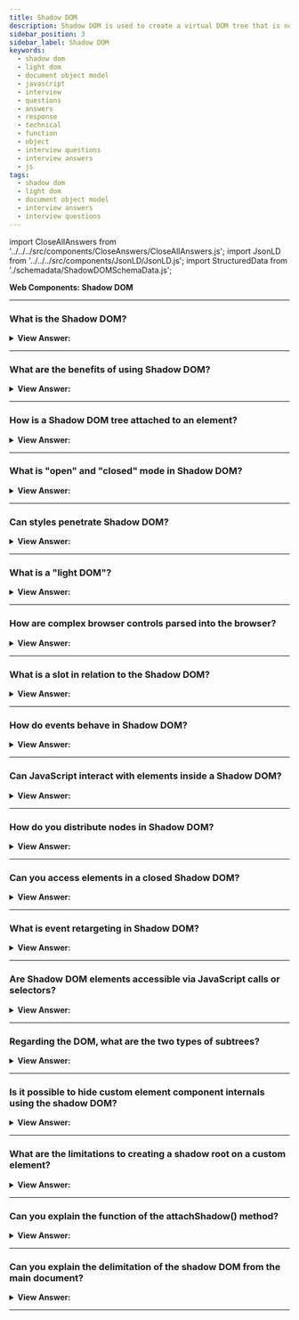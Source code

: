 ```yaml
---
title: Shadow DOM
description: Shadow DOM is used to create a virtual DOM tree that is not connected to the real DOM tree. Encapsulation gets provided via the Shadow DOM.
sidebar_position: 3
sidebar_label: Shadow DOM
keywords:
  - shadow dom
  - light dom
  - document object model
  - javascript
  - interview
  - questions
  - answers
  - response
  - technical
  - function
  - object
  - interview questions
  - interview answers
  - js
tags:
  - shadow dom
  - light dom
  - document object model
  - interview answers
  - interview questions
---
```


import CloseAllAnswers from '../../../src/components/CloseAnswers/CloseAllAnswers.js';
import JsonLD from '../../../src/components/JsonLD/JsonLD.js';
import StructuredData from './schemadata/ShadowDOMSchemaData.js';

<JsonLD data={StructuredData} />

<head>
  <title>Shadow DOM | JavaScript Frontend Phone Interview Questions</title>
</head>

**Web Components: Shadow DOM**

<CloseAllAnswers />

---

### What is the Shadow DOM?

<details>
  <summary><strong>View Answer:</strong></summary>
  <div>
  <div><strong>Interview Response:</strong> It's a web standard providing encapsulation for HTML, style, and JavaScript in the DOM. It keeps component internals hidden, separate from the main document tree.
    </div><br/>
  <div><strong>Technical Response:</strong> The Shadow DOM is a method of isolating specific parts of the DOM tree. The DOM tree is a tree-like structure that includes the HTML, CSS, and JavaScript of a web page. This isolation helps developers create components that can be reused on multiple web pages without impacting other parts of the page. Additionally, Shadow DOM has several other advantages, including improved performance and security.
    </div>
  </div>
</details>

---

### What are the benefits of using Shadow DOM?

<details>
  <summary><strong>View Answer:</strong></summary>
  <div>
  <div><strong>Interview Response:</strong> Shadow DOM ensures encapsulation, which promotes reusability, reduces code conflicts, and protects internal component logic from external manipulation.
    </div>
  </div>
</details>

---

### How is a Shadow DOM tree attached to an element?

<details>
  <summary><strong>View Answer:</strong></summary>
  <div>
  <div><strong>Interview Response:</strong> A Shadow DOM tree is attached to an element using the `attachShadow()` method on that element. This creates a shadow root to which you can append content.
    </div>
  </div>
</details>

---

### What is "open" and "closed" mode in Shadow DOM?

<details>
  <summary><strong>View Answer:</strong></summary>
  <div>
  <div><strong>Interview Response:</strong> In Shadow DOM, "open" mode allows access to the shadow root via the `element.shadowRoot` property. In "closed" mode, this property returns null, preventing access to the shadow root from outside scripts.
    </div><br />
  <div><strong className="codeExample">Code Example:</strong><br /><br />

  <div></div>

Here's an example to demonstrate the difference between "open" and "closed" Shadow DOM:

```javascript
// Open mode
let openElem = document.createElement('div');
let openShadow = openElem.attachShadow({mode: 'open'});
console.log(openElem.shadowRoot); // Logs the Shadow root

// Closed mode
let closedElem = document.createElement('div');
let closedShadow = closedElem.attachShadow({mode: 'closed'});
console.log(closedElem.shadowRoot); // Logs null
```

In the above example, `openElem.shadowRoot` gives us the shadow root because it's in "open" mode, but `closedElem.shadowRoot` returns null because it's in "closed" mode.

  </div>
  </div>
</details>

---

### Can styles penetrate Shadow DOM?

<details>
  <summary><strong>View Answer:</strong></summary>
  <div>
  <div><strong>Interview Response:</strong> No, styles from the main document do not penetrate into the Shadow DOM, ensuring style encapsulation. However, CSS custom properties (variables) can be used to style Shadow DOM from the main document.
  </div><br />
  <div><strong className="codeExample">Code Example:</strong><br /><br />

  <div></div>

Let's consider a custom element with Shadow DOM:

HTML:

```html
<my-element></my-element>
```

JavaScript:

```javascript
class MyElement extends HTMLElement {
  constructor() {
    super();
    this.attachShadow({mode: 'open'}).innerHTML = `
      <style>
        p {
          color: var(--color, black);
        }
      </style>
      <p>Hello!</p>
    `;
  }
}
customElements.define('my-element', MyElement);
```

CSS:

```css
my-element {
  --color: red;
}
```

Here, `my-element` contains a Shadow DOM with a `p` tag. Although styles from the main document don't penetrate the Shadow DOM, CSS custom properties can. The CSS variable `--color` is defined in the main document and used in the Shadow DOM, turning the text red.

  </div>
  </div>
</details>

---

### What is a "light DOM"?

<details>
  <summary><strong>View Answer:</strong></summary>
  <div>
  <div><strong>Interview Response:</strong> The "Light DOM" is the regular, non-encapsulated DOM created by users of a web component. It's the content that's provided between the opening and closing tags of a custom element.</div><br />
  <div><strong className="codeExample">Code Example:</strong><br /><br />

  <div></div>

Here's an example showing a custom element with light DOM content:

HTML:

```html
<my-element>
  <p>This is light DOM content!</p>
</my-element>
```

JavaScript:

```javascript
class MyElement extends HTMLElement {
  constructor() {
    super();
    let shadow = this.attachShadow({mode: 'open'});
    let slot = document.createElement('slot');
    shadow.appendChild(slot); // slot element is a placeholder for light DOM content
  }
}

customElements.define('my-element', MyElement);
```

In this example, the paragraph (`<p>This is light DOM content!</p>`) is the light DOM content for `my-element`. The 'slot' element is used in the Shadow DOM to designate a place for this light DOM content.

  </div>
  </div>
</details>

---

### How are complex browser controls parsed into the browser?

<details>
  <summary><strong>View Answer:</strong></summary>
  <div>
  <div><strong>Interview Response:</strong> Browser controls like text fields or video players are parsed into the browser using Shadow DOM, preserving user interface functionality and styles. Internally, the browser draws or parses them using DOM/CSS. Usually, that DOM structure gets hidden from us, but we may view it in developer tools. In Chrome, for example, we must enable the "Show user agent shadow DOM" option in Dev Tools.<br /><br />
  <img src="/img/browser-controls.png"/>
    </div>
  </div>
</details>

---

### What is a slot in relation to the Shadow DOM?

<details>
  <summary><strong>View Answer:</strong></summary>
  <div>
  <div><strong>Interview Response:</strong> A "slot" is an HTML element used in the Shadow DOM to designate a placeholder for Light DOM content. It allows component users to compose their own markup that will be rendered in the Shadow DOM.</div><br />
  <div><strong className="codeExample">Code Example:</strong><br /><br />

  <div></div>

Here's an example showing a custom element with a slot in its Shadow DOM:

HTML:

```html
<my-element>
  <p>This is light DOM content!</p>
</my-element>
```

JavaScript:

```javascript
class MyElement extends HTMLElement {
  constructor() {
    super();
    let shadow = this.attachShadow({mode: 'open'});
    let slot = document.createElement('slot');
    shadow.appendChild(slot); // slot element is a placeholder for light DOM content
  }
}

customElements.define('my-element', MyElement);
```

In this example, the 'slot' element in the Shadow DOM of `my-element` serves as a placeholder for the Light DOM content (`<p>This is light DOM content!</p>`). When `my-element` is rendered, the slot is replaced by the Light DOM content.

  </div>
  </div>
</details>

---

### How do events behave in Shadow DOM?

<details>
  <summary><strong>View Answer:</strong></summary>
  <div>
  <div><strong>Interview Response:</strong> Events originating inside a Shadow DOM (bubble up) to the main document, but the `target` property of the event is retargeted to the host element, due to event retargeting, preserving the Shadow DOM's encapsulation.</div><br />
  <div><strong className="codeExample">Code Example:</strong><br /><br />

  <div></div>

Here's an example showing how events behave in a Shadow DOM:

HTML:

```html
<my-button></my-button>
```

JavaScript:

```javascript
class MyButton extends HTMLElement {
  constructor() {
    super();
    this.attachShadow({mode: 'open'}).innerHTML = `<button>Click me</button>`;
  }

  connectedCallback() {
    this.shadowRoot.querySelector('button').addEventListener('click', () => {
      console.log('Button clicked inside Shadow DOM');
    });
  }
}
customElements.define('my-button', MyButton);

document.querySelector('my-button').addEventListener('click', (event) => {
  console.log('Event received in light DOM, target:', event.target);
});
```

When the button inside `my-button`'s Shadow DOM is clicked, it logs 'Button clicked inside Shadow DOM'. The same click event propagates to the main document, triggering the 'click' event listener on `my-button`, but the event target is retargeted to `my-button`.

  </div>
  </div>
</details>

---

### Can JavaScript interact with elements inside a Shadow DOM?

<details>
  <summary><strong>View Answer:</strong></summary>
  <div>
  <div><strong>Interview Response:</strong> Yes, JavaScript can interact with elements inside a Shadow DOM. You can access the Shadow DOM via the `.shadowRoot` property of the host element and then manipulate its content.</div><br />
  <div><strong className="codeExample">Code Example:</strong><br /><br />

  <div></div>

Here's a JavaScript code example of interacting with elements inside a Shadow DOM:

```javascript
// Assume a custom element with an attached shadow root
let customElement = document.querySelector('my-element');

let shadowRoot = customElement.shadowRoot; // Access the shadow root

let shadowElement = shadowRoot.querySelector('.shadow-class'); // Access an element in the shadow DOM

shadowElement.textContent = 'New Text'; // Change the content of the element
```

This code assumes there's a custom element `<my-element>` in the document with an attached Shadow DOM, and inside the Shadow DOM, there's an element with the class `shadow-class`. The script accesses the Shadow DOM, finds the element, and changes its text content.

  </div>
  </div>
</details>

---

### How do you distribute nodes in Shadow DOM?

<details>
  <summary><strong>View Answer:</strong></summary>
  <div>
  <div><strong>Interview Response:</strong> Nodes in Shadow DOM are distributed using the `&#60;slot&#62;` element. Light DOM content intended for a particular slot can be directed there using the `slot` attribute, matching the `name` attribute of the desired `&#60;slot&#62;`.
  </div><br />
  </div>
</details>

---

### Can you access elements in a closed Shadow DOM?

<details>
  <summary><strong>View Answer:</strong></summary>
  <div>
  <div><strong>Interview Response:</strong> No, elements in a closed Shadow DOM cannot be accessed from outside the Shadow DOM using JavaScript. The `shadowRoot` property of the host element returns null when the Shadow DOM is closed.
  </div><br />
  </div>
</details>

---

### What is event retargeting in Shadow DOM?

<details>
  <summary><strong>View Answer:</strong></summary>
  <div>
  <div><strong>Interview Response:</strong> Event retargeting in Shadow DOM is a process that changes the `target` property of an event to point to the Shadow DOM's host element when the event bubbles out of the Shadow DOM, preserving encapsulation.
  </div><br />
  <div><strong className="codeExample">Code Example:</strong><br /><br />

  <div></div>

Here's an example illustrating event retargeting in Shadow DOM:

HTML:

```html
<my-element>
  <button>Click me</button>
</my-element>
```

JavaScript:

```javascript
class MyElement extends HTMLElement {
  constructor() {
    super();
    this.attachShadow({ mode: 'open' }).innerHTML = `
      <button>Button inside Shadow DOM</button>
    `;
  }
}

customElements.define('my-element', MyElement);

document.querySelector('my-element').addEventListener('click', (event) => {
  console.log('Event received in light DOM, target:', event.target);
});
```

When you click the button inside `my-element`'s Shadow DOM, the event bubbles out to the light DOM and triggers the 'click' event listener. The `target` property of the event is retargeted to the host element (`my-element`), and it logs the target as the host element in the console.

  </div>
  </div>
</details>

---

### Are Shadow DOM elements accessible via JavaScript calls or selectors?

<details>
  <summary><strong>View Answer:</strong></summary>
  <div>
  <div><strong>Interview Response:</strong> Yes, Shadow DOM elements are accessible via JavaScript, but not directly via global selectors. They are encapsulated and can be accessed through the host element using the .shadowRoot property, or through methods like .querySelector().
    </div><br />
  <div><strong className="codeExample">Code Example:</strong><br /><br />

  <div></div>

Here's a basic JavaScript code example of accessing a Shadow DOM element:

```javascript
let hostElement = document.querySelector('#shadow-host');
let shadowRoot = hostElement.shadowRoot; // Access the shadow root

let shadowElement = shadowRoot.querySelector('.shadow-element'); // Access element within the shadow DOM
```

:::note
This assumes an element with the id `shadow-host` contains a Shadow DOM, and there's an element with the class `shadow-element` within that Shadow DOM.
:::

  </div>
  </div>
</details>

---

### Regarding the DOM, what are the two types of subtrees?

<details>
  <summary><strong>View Answer:</strong></summary>
  <div>
  <div><strong>Interview Response:</strong> The two types of subtrees in the DOM are the Light DOM, which is the regular DOM content, and the Shadow DOM, which is a hidden, encapsulated DOM subtree attached to an element, providing style and behavior isolation.
    </div><br/>
  <div><strong>Technical Response:</strong> Regarding the DOM, there are two subtrees: light trees and shadow trees. The light tree is a standard DOM subtree made-up of standard HTML children, and the Shadow tree is a hidden DOM subtree that is not mirrored in HTML and is hence invisible to inquisitive eyes. If an element has both, the browser only draws the shadow tree. But we may also create a scene with shadow and light trees.
    </div>
  </div>
</details>

---

### Is it possible to hide custom element component internals using the shadow DOM?

<details>
  <summary><strong>View Answer:</strong></summary>
  <div>
  <div><strong>Interview Response:</strong> Yes, it's possible. Shadow DOM provides encapsulation for the JavaScript, CSS, and templates in a Web Component, which lets you hide component internals and separate them from the rest of the document.
    </div><br />
  <div><strong className="codeExample">Code Example:</strong><br /><br />

  <div></div>

```html
<script>
  customElements.define(
    'show-hello',
    class extends HTMLElement {
      connectedCallback() {
        const shadow = this.attachShadow({ mode: 'open' });
        shadow.innerHTML = `<p>
      Hello, ${this.getAttribute('name')}
    </p>`;
      }
    }
  );
</script>

<show-hello name="John"></show-hello> // shows Hello, John
```

  </div>
  </div>
</details>

---

### What are the limitations to creating a shadow root on a custom element?

<details>
  <summary><strong>View Answer:</strong></summary>
  <div>
  <div><strong>Interview Response:</strong> There are two restrictions for creating a root on a custom element. We can only have one shadow root per element. The element must be either a custom element or one of the following: "article," "aside," "blockquote," "body," "div," "footer," "h1 to h6," "header," "main," "nav," "p," "section," or "span." Other elements, such as &#8249;img&#8250;, cannot host shadow-tree.
    </div>
  </div>
</details>

---

### Can you explain the function of the attachShadow() method?

<details>
  <summary><strong>View Answer:</strong></summary>
  <div>
  <div><strong>Interview Response:</strong> The `attachShadow()` method is used to attach a Shadow DOM to a specified element, returning a reference to its shadow root. It accepts an options object with a `mode` property, which can be 'open' or 'closed'.
    </div><br />
  <div><strong>Technical Response:</strong> The attachShadow() function connects the shadow DOM tree to a specific element and returns a reference to its ShadowRoot. To initiate the Shadow Root, we must use the mode argument with the open parameter. The open parameter makes the element of the shadow root accessible outside of the root. The second parameter, closed, denies access to the nodes of the closed shadow root from JavaScript outside it. An additional argument delegatesFocus rarely gets used, delegatesFocus is a Boolean; when set to true, it specifies behavior that mitigates custom element issues around focus-ability.
    </div><br />
    <strong>Syntax: </strong> const shadow = this.attachShadow(&#123;mode: 'open'&#125;);<br /><br />

Here's a JavaScript code example of using `attachShadow()` to create a shadow root:

```javascript
// Create a new custom element
let customElement = document.createElement('div');

// Attach a shadow root to the custom element
let shadow = customElement.attachShadow({mode: 'open'});

// Now you can add content to the shadow root
shadow.innerHTML = '<p>Hello from the shadow DOM!</p>';
```

In this example, the `attachShadow` method is used to create a new shadow root for the `customElement`. The content of the shadow root is then set to a paragraph with the text "Hello from the shadow DOM!".

:::note
You cannot attach a shadow root to every type of element, and some cannot have a shadow DOM for security reasons (for example, `<a>`) and more besides.
:::

  </div>
</details>

---

### Can you explain the delimitation of the shadow DOM from the main document?

<details>
  <summary><strong>View Answer:</strong></summary>
  <div>
  <div><strong>Interview Response:</strong> Shadow DOM is encapsulated and isolated from the main document. This means styles, scripts, and DOM structure within a shadow DOM don't leak out, and styles and scripts from the main document don't penetrate into it.
    </div><br />
  <div><strong>Technical Response:</strong> The shadow DOM gets separated from the original content. From the light DOM, querySelector does not see shadow DOM items. Ids in the shadow DOM may clash with those in the light DOM, and they must be one-of-a-kind exclusively within the shadow tree. Shadow DOM comes with its private stylesheet; style rules from the outside DOM get ignored.
    </div><br />
  <div><strong className="codeExample">Code Example:</strong><br /><br />

  <div></div>

```html
<style>
  /* document style won't apply to the shadow tree inside #elem (1) */
  p {
    color: red;
  }
</style>

<div id="elem"></div>

<script>
  elem.attachShadow({ mode: 'open' });
  // shadow tree has its own style (2)
  elem.shadowRoot.innerHTML = `
    <style> p { font-weight: bold; } </style>
    <p>Hello, John!</p>
  `;

  // <p> is only visible from queries inside the shadow tree (3)
  alert(document.querySelectorAll('p').length); // 0
  alert(elem.shadowRoot.querySelectorAll('p').length); // 1
</script>
```

  </div>
  </div>
</details>

---
